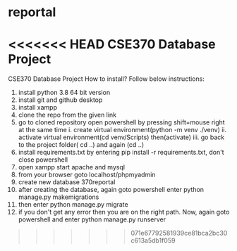# reportal
<<<<<<< HEAD
CSE370 Database Project
=======
CSE370 Database Project
How to install? Follow below instructions:

1. install python 3.8 64 bit version
2. install git and github desktop
3. install xampp
4. clone the repo from the given link
5. go to cloned repository open powershell by pressing shift+mouse right at the same time
    i. create virtual environment(python -m venv ./venv)
    ii. activate virtual environment(cd venv/Scripts) then(activate)
    iii. go back to the project folder( cd ..) and again (cd ..)
6. install requirements.txt by entering pip install -r requirements.txt, don't close powershell
7. open xampp start apache and mysql
8. from your browser goto localhost/phpmyadmin
9. create new database 370reportal
10. after creating the database, again goto powershell enter python manage.py makemigrations
11. then enter python manage.py migrate
12. if you don't get any error then you are on the right path. Now, again goto powershell and enter python manage.py runserver
>>>>>>> 071e67792581939ce81bca2bc30c613a5db1f059
